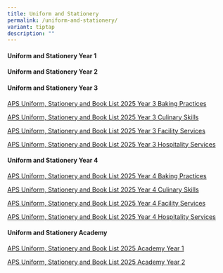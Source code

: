 ```yaml
---
title: Uniform and Stationery
permalink: /uniform-and-stationery/
variant: tiptap
description: ""
---
```

<h4><strong>Uniform and Stationery Year 1</strong></h4>
<p></p>
<h4><strong>Uniform and Stationery Year 2</strong></h4>
<p></p>
<h4><strong>Uniform and Stationery Year 3</strong></h4>
<p><a href="/files/Uniform and Stationery/APS_Uniform__Stationery_and_Book_List_2025_Year_3_Baking_Practices.pdf" rel="noopener nofollow" target="_blank">APS Uniform, Stationery and Book List 2025 Year 3 Baking Practices</a>
</p>
<p><a href="/files/Uniform and Stationery/APS_Uniform__Stationery_and_Book_List_2025_Year_3_Culinary_Skills.pdf" rel="noopener nofollow" target="_blank">APS Uniform, Stationery and Book List 2025 Year 3 Culinary Skills</a>
</p>
<p><a href="/files/Uniform and Stationery/APS_Uniform__Stationery_and_Book_List_2025_Year_3_Facility_Services.pdf" rel="noopener nofollow" target="_blank">APS Uniform, Stationery and Book List 2025 Year 3 Facility Services</a>
</p>
<p><a href="/files/Uniform and Stationery/APS_Uniform__Stationery_and_Book_List_2025_Year_3_Hospitality_Services.pdf" rel="noopener nofollow" target="_blank">APS Uniform, Stationery and Book List 2025 Year 3 Hospitality Services</a>
</p>
<p></p>
<h4><strong>Uniform and Stationery Year 4</strong></h4>
<p><a href="/files/Uniform and Stationery/APS_Uniform__Stationery_and_Book_List_2025_Year_4_Baking_Practices.pdf" rel="noopener nofollow" target="_blank">APS Uniform, Stationery and Book List 2025 Year 4 Baking Practices</a>
</p>
<p><a href="/files/Uniform and Stationery/APS_Uniform__Stationery_and_Book_List_2025_Year_4_Culinary_Skills.pdf" rel="noopener nofollow" target="_blank">APS Uniform, Stationery and Book List 2025 Year 4 Culinary Skills</a>
</p>
<p><a href="/files/Uniform and Stationery/APS_Uniform__Stationery_and_Book_List_2025_Year_4_Facility_Services.pdf" rel="noopener nofollow" target="_blank">APS Uniform, Stationery and Book List 2025 Year 4 Facility Services</a>
</p>
<p><a href="/files/Uniform and Stationery/APS_Uniform__Stationery_and_Book_List_2025_Year_4_Hospitality_Services.pdf" rel="noopener nofollow" target="_blank">APS Uniform, Stationery and Book List 2025 Year 4 Hospitality Services</a>
</p>
<h4><strong>Uniform and Stationery Academy</strong></h4>
<p><a href="/files/Uniform and Stationery/APS_Uniform_List_2025_Academy_Year_1.pdf" rel="noopener nofollow" target="_blank">APS Uniform, Stationery and Book List 2025 Academy Year 1</a>
</p>
<p><a href="/files/Uniform and Stationery/APS_Uniform_List_2025_Academy_Year_2.pdf" rel="noopener nofollow" target="_blank">APS Uniform, Stationery and Book List 2025 Academy Year 2</a>
</p>